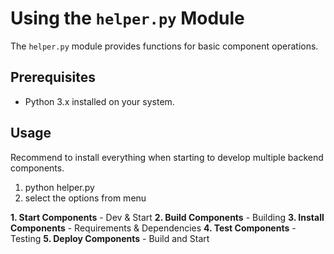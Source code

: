 # Using the `helper.py` Module

The `helper.py` module provides functions for basic component operations.

## Prerequisites

- Python 3.x installed on your system.

## Usage

Recommend to install everything when starting to develop multiple backend components.

1. python helper.py
2. select the options from menu

**1. Start Components** - Dev & Start
**2. Build Components** - Building
**3. Install Components** - Requirements & Dependencies
**4. Test Components** - Testing
**5. Deploy Components** - Build and Start